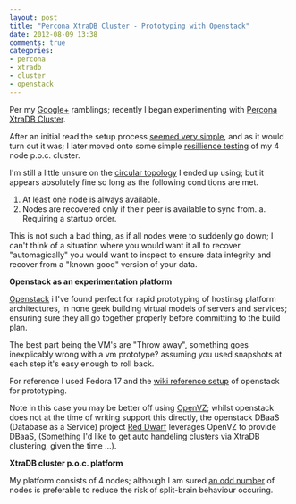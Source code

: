 ```yaml
---
layout: post
title: "Percona XtraDB Cluster - Prototyping with Openstack"
date: 2012-08-09 13:38
comments: true
categories:
- percona
- xtradb
- cluster
- openstack
---
```


Per my [Google+](https://plus.google.com/u/1/117561367404774597588) ramblings; recently I began experimenting with [Percona XtraDB Cluster](http://www.percona.com/software/percona-xtradb-cluster/).

After an initial read the setup process [seemed very simple](https://plus.google.com/117561367404774597588/posts/YjLkYkMJRvN), and as it would turn out it was; I later moved onto some simple [resillience testing](https://plus.google.com/117561367404774597588/posts/ZqLVySmp5kn) of my 4 node p.o.c. cluster.

I'm still a little unsure on the [circular topology](http://serverfault.com/questions/403104/percona-xtradb-cluster-node-recovery/403118) I ended up using; but it appears absolutely fine so long as the following conditions are met.

1. At least one node is always available.
2. Nodes are recovered only if their peer is available to sync from.
    a. Requiring a startup order.

This is not such a bad thing, as if all nodes were to suddenly go down; I can't think of a situation where you would want it all to recover "automagically" you would want to inspect to ensure data integrity and recover from a "known good" version of your data.

<strong>Openstack as an experimentation platform</strong>

[Openstack](http://openstack.org) i I've found perfect for rapid prototyping of hostinsg platform architectures, in none geek building virtual models of servers and services; ensuring sure they all go together properly before committing to the build plan.

The best part being the VM's are "Throw away", something goes inexplicably wrong with a vm prototype? assuming you used snapshots at each step it's easy enough to roll back.

For reference I used Fedora 17 and the [wiki reference setup](http://fedoraproject.org/wiki/Getting_started_with_OpenStack_on_Fedora_17) of openstack for prototyping.

Note in this case you may be better off using [OpenVZ](http://wiki.openvz.org/Main_Page); whilst openstack does not at the time of writing support this directly, the openstack DBaaS (Database as a Service) project [Red Dwarf](http://wiki.openstack.org/DatabaseAsAService) leverages OpenVZ to provide DBaaS, (Something I'd like to get auto handeling clusters via XtraDB clustering, given the time ...).

<strong>XtraDB cluster p.o.c. platform</strong>

My platform consists of 4 nodes; although I am sured [an odd number](http://serverfault.com/questions/403104/percona-xtradb-cluster-node-recovery/403118) of nodes is preferable to reduce the risk of split-brain behaviour occuring.





